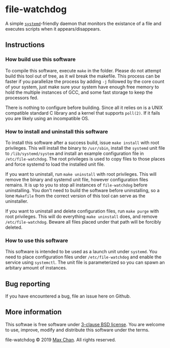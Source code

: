 # file-watchdog

A simple [`systemd`][systemd]-friendly daemon that monitors the existance of a
file and executes scripts when it appears/disappears.

[systemd]: https://www.freedesktop.org/wiki/Software/systemd/

## Instructions

### How build use this software

To compile this software, execute `make` in the folder. Please do not attempt
build this tool out of tree, as it wil break the makefile. This process can be
faster if you parallelize the process by adding `-j` followed by the core count
of your system, just make sure your system have enough free memory to hold the
multiple instances of GCC, and some fast storage to keep the processors fed.

There is nothing to configure before building. Since all it relies on is a UNIX
compatible standard C library and a kernel that supports `poll(2)`. If it fails
you are likely using an incompatible OS.

### How to install and uninstall this software

To install this software after a success build, issue `make install` with root
privileges. This will install the binary to `/usr/sbin`, install the `systemd`
unit file to `/lib/systemd/system` and install an example configuration file in
`/etc/file-watchdog`. The root privileges is used to copy files to those places
and force systemd to load the installed unit file.

If you want to uninstall, run `make uninstall` with root privileges. This will
remove the binary and systemd unit file, however configuration files remains.
It is up to you to stop all instances of `file-watchdog` before uninstalling.
You don't need to build the software before uninstalling, so a lone `Makefile`
from the correct version of this tool can serve as the uninstaller.

If you want to uninstall and delete configuration files, run `make purge` with
root privileges. This will do everything `make uninstall` does, and remove
`/etc/file-watchdog`. Beware all files placed under that path will be forcibly
deleted.

### How to use this software

This software is intended to be used as a launch unit under `systemd`. You need
to place configuration files under `/etc/file-watchdog` and enable the service
using `systemctl`. The unit file is parameterized so you can spawn an arbitary
amount of instances.

## Bug reporting

If you have encountered a bug, file an issue here on Github.

## More information

This softwae is free software under [3-clause BSD license](LICENSE.md). You are
welcome to use, improve, modify and distribute this software under the terms.

file-watchdog &copy; 2019 [Max Chan](xcvista@me.com). All rights reserved.
